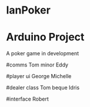IanPoker
========

# Arduino Project
A poker game in development

#comms
     Tom minor
     Eddy

#player ui
     George 
     Michelle

#dealer class
    Tom beque
    Idris

#interface
    Robert



